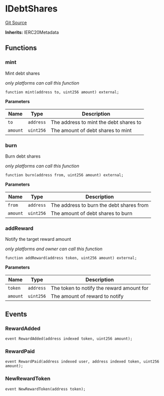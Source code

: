 # IDebtShares

[Git Source](https://dapp-devs.com/ssh://git@git.2222/lumos-labs/xassets/contracts/synths-contracts/blob/969beda74f0f892980053e9edc62c163df24916a/src/interface/IDebtShares.sol)

**Inherits:**
IERC20Metadata

## Functions

### mint

Mint debt shares

_only platforms can call this function_

```solidity
function mint(address to, uint256 amount) external;
```

**Parameters**

| Name     | Type      | Description                            |
| -------- | --------- | -------------------------------------- |
| `to`     | `address` | The address to mint the debt shares to |
| `amount` | `uint256` | The amount of debt shares to mint      |

### burn

Burn debt shares

_only platforms can call this function_

```solidity
function burn(address from, uint256 amount) external;
```

**Parameters**

| Name     | Type      | Description                              |
| -------- | --------- | ---------------------------------------- |
| `from`   | `address` | The address to burn the debt shares from |
| `amount` | `uint256` | The amount of debt shares to burn        |

### addReward

Notify the target reward amount

_only platforms and owner can call this function_

```solidity
function addReward(address token, uint256 amount) external;
```

**Parameters**

| Name     | Type      | Description                               |
| -------- | --------- | ----------------------------------------- |
| `token`  | `address` | The token to notify the reward amount for |
| `amount` | `uint256` | The amount of reward to notify            |

## Events

### RewardAdded

```solidity
event RewardAdded(address indexed token, uint256 amount);
```

### RewardPaid

```solidity
event RewardPaid(address indexed user, address indexed token, uint256 amount);
```

### NewRewardToken

```solidity
event NewRewardToken(address token);
```
